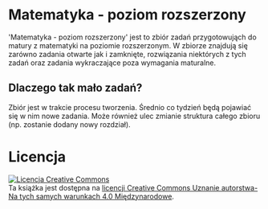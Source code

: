 # Matematyka - poziom rozszerzony
'Matematyka - poziom rozszerzony' jest to zbiór zadań przygotowująch do matury z matematyki na poziomie rozszerzonym. W zbiorze znajdują
się zarówno zadania otwarte jak i zamknięte, rozwiązania niektórych z tych zadań oraz zadania wykraczające poza wymagania maturalne.

## Dlaczego tak mało zadań?
Zbiór jest w trakcie procesu tworzenia. Średnio co tydzień będą pojawiać się w nim nowe zadania. Może również ulec zmianie struktura całego
zbioru (np. zostanie dodany nowy rozdział).

# Licencja
<a rel="license" href="http://creativecommons.org/licenses/by-sa/4.0/"><img alt="Licencja Creative Commons" style="border-width:0" src="https://i.creativecommons.org/l/by-sa/4.0/88x31.png" /></a><br />Ta książka jest dostępna na <a rel="license" href="http://creativecommons.org/licenses/by-sa/4.0/">licencji Creative Commons Uznanie autorstwa-Na tych samych warunkach 4.0 Międzynarodowe</a>.
